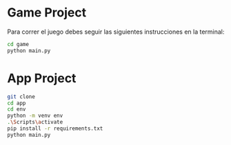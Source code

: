 # Game Project

Para correr el juego debes seguir las siguientes instrucciones en la terminal:

```sh
cd game
python main.py
```

# App Project

```sh
git clone
cd app
cd env 
python -m venv env
.\Scripts\activate
pip install -r requirements.txt
python main.py
```